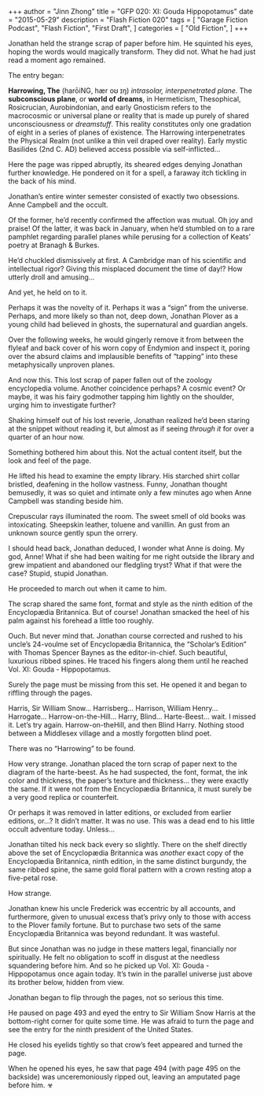 +++
author = "Jinn Zhong"
title = "GFP 020: XI: Gouda Hippopotamus"
date = "2015-05-29"
description = "Flash Fiction 020"
tags = [
    "Garage Fiction Podcast",
    "Flash Fiction",
    "First Draft",
]
categories = [
    "Old Fiction",
]
+++

Jonathan held the strange scrap of paper before him. He squinted his eyes, hoping the words would magically transform. They did not. What he had just read a moment ago remained.

The entry began:

**Harrowing, The** (harōiNG, hær oʊ ɪŋ) _intrasolar, interpenetrated plane._ The **subconscious plane**, or **world of dreams**, in Hermeticism, Thesophical, Rosicrucian, Aurobindonian, and early Gnosticism refers to the macrocosmic or universal plane or reality that is made up purely of shared unconsciousness or _dreamstuff_. This reality constitutes only one gradation of eight in a series of planes of existence. The Harrowing interpenetrates the Physical Realm (not unlike a thin veil draped over reality). Early mystic Basilides (2nd C. AD) believed access possible via self-inflicted... 

Here the page was ripped abruptly, its sheared edges denying Jonathan further knowledge. He pondered on it for a spell, a faraway itch tickling in the back of his mind. 

Jonathan’s entire winter semester consisted of exactly two obsessions. Anne Campbell and the occult. 

Of the former, he’d recently confirmed the affection was mutual. Oh joy and praise! Of the latter, it was back in January, when he’d stumbled on to a rare pamphlet regarding parallel planes while perusing for a collection of Keats’ poetry at Branagh & Burkes.

He’d chuckled dismissively at first. A Cambridge man of his scientific and intellectual rigor? Giving this misplaced document the time of day!? How utterly droll and amusing...

And yet, he held on to it.

Perhaps it was the novelty of it. Perhaps it was a “sign” from the universe. Perhaps, and more likely so than not, deep down, Jonathan Plover as a young child had believed in ghosts, the supernatural and guardian angels.

Over the following weeks, he would gingerly remove it from between the flyleaf and back cover of his worn copy of Endymion and inspect it, poring over the absurd claims and implausible benefits of “tapping” into these metaphysically unproven planes.

And now this. This lost scrap of paper fallen out of the zoology encyclopedia volume. Another coincidence perhaps? A cosmic event? Or maybe, it was his fairy godmother tapping him lightly on the shoulder, urging him to investigate further?

Shaking himself out of his lost reverie, Jonathan realized he’d been staring at the snippet without reading it, but almost as if seeing _through it_ for over a quarter of an hour now.

Something bothered him about this. Not the actual content itself, but the look and feel of the page.

He lifted his head to examine the empty library. His starched shirt collar bristled, deafening in the hollow vastness. Funny, Jonathan thought bemusedly, it was so quiet and intimate only a few minutes ago when Anne Campbell was standing beside him.

Crepuscular rays illuminated the room. The sweet smell of old books was intoxicating. Sheepskin leather, toluene and vanillin. An gust from an unknown source gently spun the orrery.

I should head back, Jonathan deduced, I wonder what Anne is doing. My god, Anne! What if she had been waiting for me right outside the library and grew impatient and abandoned our fledgling tryst? What if that were the case? Stupid, stupid Jonathan.

He proceeded to march out when it came to him. 

The scrap shared the same font, format and style as the ninth edition of the Encyclopædia Britannica. But of course! Jonathan smacked the heel of his palm against his forehead a little too roughly.

Ouch. But never mind that. Jonathan course corrected and rushed to his uncle’s 24-voulme set of Encyclopædia Britannica, the “Scholar’s Edition” with Thomas Spencer Baynes as the editor-in-chief. Such beautiful, luxurious ribbed spines. He traced his fingers along them until he reached Vol. XI: Gouda - Hippopotamus.

Surely the page must be missing from this set. He opened it and began to riffling through the pages.

Harris, Sir William Snow... Harrisberg... Harrison, William Henry... Harrogate... Harrow-on-the-Hill... Harry, Blind... Harte-Beest... wait. I missed it. Let’s try again. Harrow-on-theHill, and then Blind Harry. Nothing stood between a Middlesex village and a mostly forgotten blind poet. 

There was no “Harrowing” to be found.

How very strange. Jonathan placed the torn scrap of paper next to the diagram of the harte-beest. As he had suspected, the font, format, the ink color and thickness, the paper’s texture and thickness... they were exactly the same. If it were not from the Encyclopædia Britannica, it must surely be a very good replica or counterfeit.

Or perhaps it was removed in latter editions, or excluded from earlier editions, or...? It didn’t matter. It was no use. This was a dead end to his little occult adventure today. Unless...

Jonathan tilted his neck back every so slightly. There on the shelf directly above the set of Encyclopædia Britannica was _another_ exact copy of the Encyclopædia Britannica, ninth edition, in the same distinct burgundy, the same ribbed spine, the same gold floral pattern with a crown resting atop a five-petal rose.

How strange.

Jonathan knew his uncle Frederick was eccentric by all accounts, and furthermore, given to unusual excess that’s privy only to those with access to the Plover family fortune. But to purchase two sets of the same Encyclopædia Britannica was beyond redundant. It was wasteful.

But since Jonathan was no judge in these matters legal, financially nor spiritually. He felt no obligation to scoff in disgust at the needless squandering before him. And so he picked up Vol. XI: Gouda - Hippopotamus once again today. It’s twin in the parallel universe just above its brother below, hidden from view.

Jonathan began to flip through the pages, not so serious this time.

He paused on page 493 and eyed the entry to Sir William Snow Harris at the bottom-right corner for quite some time. He was afraid to turn the page and see the entry for the ninth president of the United States.

He closed his eyelids tightly so that crow’s feet appeared and turned the page.

When he opened his eyes, he saw that page 494 (with page 495 on the backside) was unceremoniously ripped out, leaving an amputated page before him. ☣
